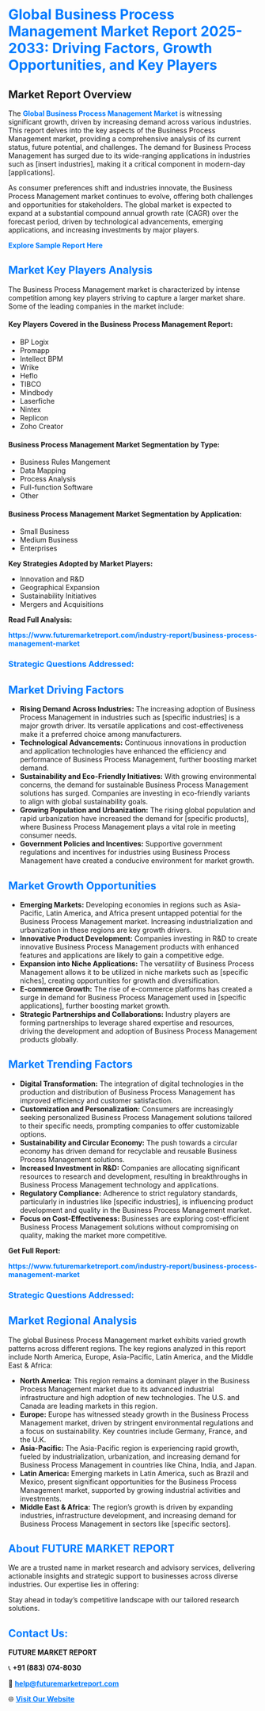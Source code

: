 <h1 style="color: #007BFF;">Global Business Process Management Market Report 2025-2033: Driving Factors, Growth Opportunities, and Key Players</h1>

<section id="overview">
<h2>Market Report Overview</h2>
<p>The <a href="https://www.futuremarketreport.com/industry-report/business-process-management-market" style="color: #007BFF; text-decoration: none;"><strong>Global Business Process Management Market</strong></a> is witnessing significant growth, driven by increasing demand across various industries. This report delves into the key aspects of the Business Process Management market, providing a comprehensive analysis of its current status, future potential, and challenges. The demand for Business Process Management has surged due to its wide-ranging applications in industries such as [insert industries], making it a critical component in modern-day [applications].</p>
<p>As consumer preferences shift and industries innovate, the Business Process Management market continues to evolve, offering both challenges and opportunities for stakeholders. The global market is expected to expand at a substantial compound annual growth rate (CAGR) over the forecast period, driven by technological advancements, emerging applications, and increasing investments by major players.</p>
</section>

<section id="overview">
<p><a href="https://www.futuremarketreport.com/request-sample/reportId=103553" style="color: #007BFF; text-decoration: none;"><strong>Explore Sample Report Here</strong></a></p>
</section>

<section id="key-players">
<h2 style="color: #007BFF;">Market Key Players Analysis</h2>
<p>The Business Process Management market is characterized by intense competition among key players striving to capture a larger market share. Some of the leading companies in the market include:</p>
<h4>Key Players Covered in the Business Process Management Report:</h4>
<ul><li>BP Logix</li><li>Promapp</li><li>Intellect BPM</li><li>Wrike</li><li>Heflo</li><li>TIBCO</li><li>Mindbody</li><li>Laserfiche</li><li>Nintex</li><li>Replicon</li><li>Zoho Creator</li></ul>
<h4>Business Process Management Market Segmentation by Type:</h4>
<ul><li>Business Rules Mangement</li><li>Data Mapping</li><li>Process Analysis</li><li>Full-function Software</li><li>Other</li></ul>

<h4>Business Process Management Market Segmentation by Application:</h4>
<ul><li>Small Business</li><li>Medium Business</li><li>Enterprises</li></ul>
<p><strong>Key Strategies Adopted by Market Players:</strong></p>
<ul>
<li>Innovation and R&D</li>
<li>Geographical Expansion</li>
<li>Sustainability Initiatives</li>
<li>Mergers and Acquisitions</li>
</ul>
</section>

<section>
<p><strong>Read Full Analysis: </strong></p><a href="https://www.futuremarketreport.com/industry-report/business-process-management-market" style="color: #007BFF; text-decoration: none;"><strong>https://www.futuremarketreport.com/industry-report/business-process-management-market</strong></a>
<h3 style="color: #007BFF;">Strategic Questions Addressed:</h3>
</section>

<section id="driving-factors">
<h2 style="color: #007BFF;">Market Driving Factors</h2>
<ul>
<li><strong>Rising Demand Across Industries:</strong> The increasing adoption of Business Process Management in industries such as [specific industries] is a major growth driver. Its versatile applications and cost-effectiveness make it a preferred choice among manufacturers.</li>
<li><strong>Technological Advancements:</strong> Continuous innovations in production and application technologies have enhanced the efficiency and performance of Business Process Management, further boosting market demand.</li>
<li><strong>Sustainability and Eco-Friendly Initiatives:</strong> With growing environmental concerns, the demand for sustainable Business Process Management solutions has surged. Companies are investing in eco-friendly variants to align with global sustainability goals.</li>
<li><strong>Growing Population and Urbanization:</strong> The rising global population and rapid urbanization have increased the demand for [specific products], where Business Process Management plays a vital role in meeting consumer needs.</li>
<li><strong>Government Policies and Incentives:</strong> Supportive government regulations and incentives for industries using Business Process Management have created a conducive environment for market growth.</li>
</ul>
</section>

<section id="growth-opportunities">
<h2 style="color: #007BFF;">Market Growth Opportunities</h2>
<ul>
<li><strong>Emerging Markets:</strong> Developing economies in regions such as Asia-Pacific, Latin America, and Africa present untapped potential for the Business Process Management market. Increasing industrialization and urbanization in these regions are key growth drivers.</li>
<li><strong>Innovative Product Development:</strong> Companies investing in R&D to create innovative Business Process Management products with enhanced features and applications are likely to gain a competitive edge.</li>
<li><strong>Expansion into Niche Applications:</strong> The versatility of Business Process Management allows it to be utilized in niche markets such as [specific niches], creating opportunities for growth and diversification.</li>
<li><strong>E-commerce Growth:</strong> The rise of e-commerce platforms has created a surge in demand for Business Process Management used in [specific applications], further boosting market growth.</li>
<li><strong>Strategic Partnerships and Collaborations:</strong> Industry players are forming partnerships to leverage shared expertise and resources, driving the development and adoption of Business Process Management products globally.</li>
</ul>
</section>

<section id="trending-factors">
<h2 style="color: #007BFF;">Market Trending Factors</h2>
<ul>
<li><strong>Digital Transformation:</strong> The integration of digital technologies in the production and distribution of Business Process Management has improved efficiency and customer satisfaction.</li>
<li><strong>Customization and Personalization:</strong> Consumers are increasingly seeking personalized Business Process Management solutions tailored to their specific needs, prompting companies to offer customizable options.</li>
<li><strong>Sustainability and Circular Economy:</strong> The push towards a circular economy has driven demand for recyclable and reusable Business Process Management solutions.</li>
<li><strong>Increased Investment in R&D:</strong> Companies are allocating significant resources to research and development, resulting in breakthroughs in Business Process Management technology and applications.</li>
<li><strong>Regulatory Compliance:</strong> Adherence to strict regulatory standards, particularly in industries like [specific industries], is influencing product development and quality in the Business Process Management market.</li>
<li><strong>Focus on Cost-Effectiveness:</strong> Businesses are exploring cost-efficient Business Process Management solutions without compromising on quality, making the market more competitive.</li>
</ul>
</section>

<section>
<p><strong>Get Full Report: </strong></p><a href="https://www.futuremarketreport.com/industry-report/business-process-management-market" style="color: #007BFF; text-decoration: none;"><strong>https://www.futuremarketreport.com/industry-report/business-process-management-market</strong></a>
<h3 style="color: #007BFF;">Strategic Questions Addressed:</h3>
</section>


<section id="regional-analysis">
<h2 style="color: #007BFF;">Market Regional Analysis</h2>
<p>The global Business Process Management market exhibits varied growth patterns across different regions. The key regions analyzed in this report include North America, Europe, Asia-Pacific, Latin America, and the Middle East & Africa:</p>
<ul>
<li><strong>North America:</strong> This region remains a dominant player in the Business Process Management market due to its advanced industrial infrastructure and high adoption of new technologies. The U.S. and Canada are leading markets in this region.</li>
<li><strong>Europe:</strong> Europe has witnessed steady growth in the Business Process Management market, driven by stringent environmental regulations and a focus on sustainability. Key countries include Germany, France, and the U.K.</li>
<li><strong>Asia-Pacific:</strong> The Asia-Pacific region is experiencing rapid growth, fueled by industrialization, urbanization, and increasing demand for Business Process Management in countries like China, India, and Japan.</li>
<li><strong>Latin America:</strong> Emerging markets in Latin America, such as Brazil and Mexico, present significant opportunities for the Business Process Management market, supported by growing industrial activities and investments.</li>
<li><strong>Middle East & Africa:</strong> The region’s growth is driven by expanding industries, infrastructure development, and increasing demand for Business Process Management in sectors like [specific sectors].</li>
</ul>
</section>

<footer>
<h2 style="color: #007BFF;">About FUTURE MARKET REPORT</h2>
<p>We are a trusted name in market research and advisory services, delivering actionable insights and strategic support to businesses across diverse industries. Our expertise lies in offering:</p>

<p>Stay ahead in today’s competitive landscape with our tailored research solutions.</p>

<h2 style="color: #007BFF;">Contact Us:</h2>
<p><strong>FUTURE MARKET REPORT</strong></p>
<p>📞 <strong>+91 (883) 074-8030</strong></p>
<p>📧 <strong><a href="mailto:help@futuremarketreport.com" style="color: #007BFF;">help@futuremarketreport.com</a></strong></p>
<p>🌐 <strong><a href="https://www.futuremarketreport.com/" style="color: #007BFF;">Visit Our Website</a></strong></p>
</footer>